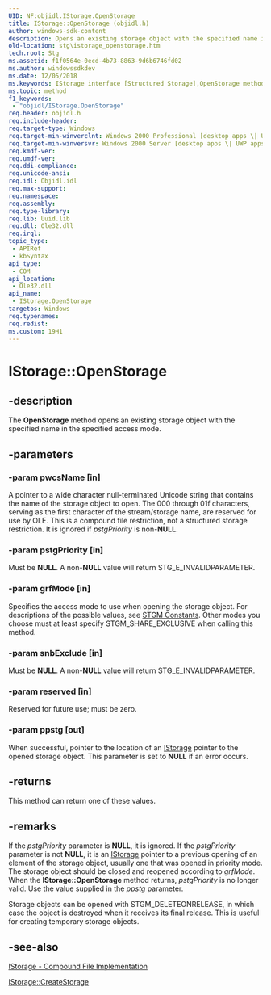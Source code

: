 ```yaml
---
UID: NF:objidl.IStorage.OpenStorage
title: IStorage::OpenStorage (objidl.h)
author: windows-sdk-content
description: Opens an existing storage object with the specified name in the specified access mode.
old-location: stg\istorage_openstorage.htm
tech.root: Stg
ms.assetid: f1f0564e-0ecd-4b73-8863-9d6b6746fd02
ms.author: windowssdkdev
ms.date: 12/05/2018
ms.keywords: IStorage interface [Structured Storage],OpenStorage method, IStorage.OpenStorage, IStorage::OpenStorage, OpenStorage, OpenStorage method [Structured Storage], OpenStorage method [Structured Storage],IStorage interface, _stg_istorage_openstorage, objidl/IStorage::OpenStorage, stg.istorage_openstorage
ms.topic: method
f1_keywords: 
 - "objidl/IStorage.OpenStorage"
req.header: objidl.h
req.include-header: 
req.target-type: Windows
req.target-min-winverclnt: Windows 2000 Professional [desktop apps \| UWP apps]
req.target-min-winversvr: Windows 2000 Server [desktop apps \| UWP apps]
req.kmdf-ver: 
req.umdf-ver: 
req.ddi-compliance: 
req.unicode-ansi: 
req.idl: Objidl.idl
req.max-support: 
req.namespace: 
req.assembly: 
req.type-library: 
req.lib: Uuid.lib
req.dll: Ole32.dll
req.irql: 
topic_type:
 - APIRef
 - kbSyntax
api_type:
 - COM
api_location:
 - Ole32.dll
api_name:
 - IStorage.OpenStorage
targetos: Windows
req.typenames: 
req.redist: 
ms.custom: 19H1
---
```


# IStorage::OpenStorage


## -description


The <b>OpenStorage</b> method
			 opens an existing storage object with the specified name in the specified access mode.


## -parameters




### -param pwcsName [in]

A pointer to a wide character null-terminated Unicode string that contains the name of the storage object to open. The 000 through 01f characters, serving as the first character of the stream/storage name, are reserved for use by OLE. This is a compound file restriction, not a structured storage restriction. It is ignored if <i>pstgPriority</i> is non-<b>NULL</b>.


### -param pstgPriority [in]

Must be <b>NULL</b>. A non-<b>NULL</b> value will return STG_E_INVALIDPARAMETER.


### -param grfMode [in]

Specifies the access mode to use when opening the storage object. For descriptions of the possible values, see <a href="https://docs.microsoft.com/windows/desktop/Stg/stgm-constants">STGM Constants</a>. Other modes you choose must at least specify STGM_SHARE_EXCLUSIVE when calling this method.


### -param snbExclude [in]

Must be <b>NULL</b>. A non-<b>NULL</b> value will return STG_E_INVALIDPARAMETER.


### -param reserved [in]

Reserved for future use; must be zero.


### -param ppstg [out]

When successful, pointer to the location of an 
<a href="https://docs.microsoft.com/windows/desktop/api/objidl/nn-objidl-istorage">IStorage</a> pointer to the opened storage object. This parameter is set to <b>NULL</b> if an error occurs.


## -returns



This method can return one of these values.




## -remarks



If the <i>pstgPriority</i> parameter is <b>NULL</b>, it is ignored. If the <i>pstgPriority</i> parameter is not <b>NULL</b>, it is an 
<a href="https://docs.microsoft.com/windows/desktop/api/objidl/nn-objidl-istorage">IStorage</a> pointer to a previous opening of an element of the storage object, usually one that was opened in priority mode. The storage object should be closed and reopened according to <i>grfMode</i>. When the <b>IStorage::OpenStorage</b> method returns, <i>pstgPriority</i> is no longer valid. Use the value supplied in the <i>ppstg</i> parameter.

Storage objects can be opened with STGM_DELETEONRELEASE, in which case the object is destroyed when it receives its final release. This is useful for creating temporary storage objects.




## -see-also




<a href="https://docs.microsoft.com/windows/desktop/Stg/istorage-compound-file-implementation">IStorage - Compound File Implementation</a>



<a href="https://docs.microsoft.com/windows/desktop/api/objidl/nf-objidl-istorage-createstorage">IStorage::CreateStorage</a>
 

 

